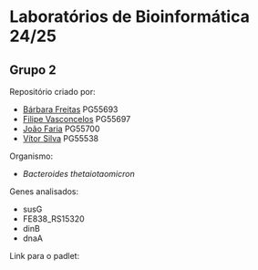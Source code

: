 # Laboratórios de Bioinformática 24/25

## Grupo 2

Repositório criado por:
- [Bárbara Freitas](https://github.com/barbarafreitas22) PG55693
- [Filipe Vasconcelos]() PG55697
- [João Faria]() PG55700
- [Vítor Silva]() PG55538

Organismo:
- *Bacteroides thetaiotaomicron*

Genes analisados:
- susG
- FE838_RS15320
- dinB
- dnaA

Link para o padlet:
